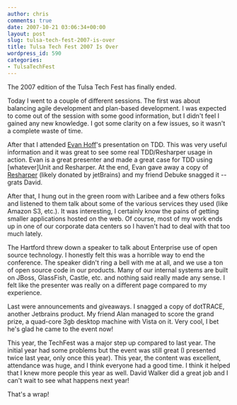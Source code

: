 ```yaml
---
author: chris
comments: true
date: 2007-10-21 03:06:34+00:00
layout: post
slug: tulsa-tech-fest-2007-is-over
title: Tulsa Tech Fest 2007 Is Over
wordpress_id: 590
categories:
- TulsaTechFest
---
```


The 2007 edition of the Tulsa Tech Fest has finally ended. 

Today I went to a couple of different sessions. The first was about balancing agile development and plan-based development. I was expected to come out of the session with some good information, but I didn't feel I gained any new knowledge. I got some clarity on a few issues, so it wasn't a complete waste of time.

After that I attended [Evan Hoff](http://www.evanhoff.com/)'s presentation on TDD. This was very useful information and it was great to see some real TDD/Resharper usage in action. Evan is a great presenter and made a great case for TDD using [whatever]Unit and Resharper. At the end, Evan gave away a copy of [Resharper](http://www.jetbrains.com/resharper/) (likely donated by jetBrains) and my friend Debuke snagged it -- grats David.

After that, I hung out in the green room with Laribee and a few others folks and listened to them talk about some of the various services they used (like Amazon S3, etc.). It was interesting, I certainly know the pains of getting smaller applications hosted on the web. Of course, most of my work ends up in one of our corporate data centers so I haven't had to deal with that too much lately.

The Hartford threw down a speaker to talk about Enterprise use of open source technology. I honestly felt this was a horrible way to end the conference. The speaker didn't ring a bell with me at all, and we use a ton of open source code in our products. Many of our internal systems are built on JBoss, GlassFish, Castle, etc. and nothing said really made any sense. I felt like the presenter was really on a different page compared to my experience.

Last were announcements and giveaways. I snagged a copy of dotTRACE, another Jetbrains product. My friend Alan managed to score the grand prize, a quad-core 3gb desktop machine with Vista on it. Very cool, I bet he's glad he came to the event now!

This year, the TechFest was a major step up compared to last year. The initial year had some problems but the event was still great (I presented twice last year, only once this year). This year, the content was excellent, attendance was huge, and I think everyone had a good time. I think it helped that I knew more people this year as well. David Walker did a great job and I can't wait to see what happens next year!

That's a wrap!


